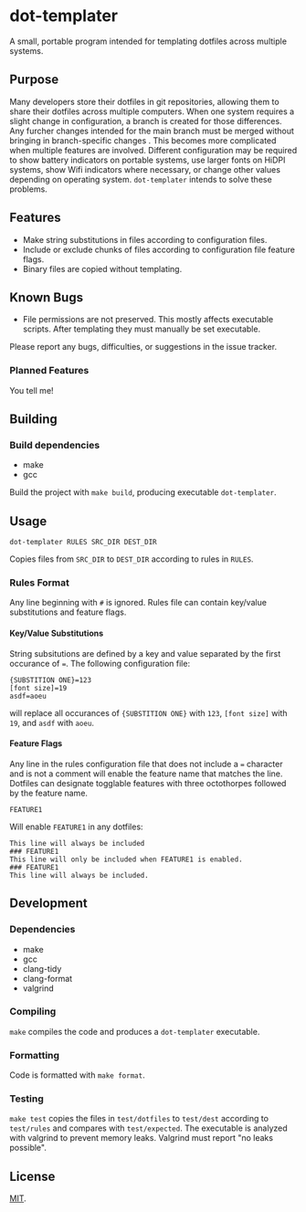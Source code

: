 # dot-templater
A small, portable program intended for templating dotfiles across multiple systems.

## Purpose
Many developers store their dotfiles in git repositories, allowing them to share their dotfiles across multiple computers. When one system requires a slight change in configuration, a branch is created for those differences. Any furcher changes intended for the main branch must be merged without bringing in branch-specific changes . This becomes more complicated when multiple features are involved. Different configuration may be required to show battery indicators on portable systems, use larger fonts on HiDPI systems, show Wifi indicators where necessary, or change other values depending on operating system. `dot-templater` intends to solve these problems.

## Features
* Make string substitutions in files according to configuration files.
* Include or exclude chunks of files according to configuration file feature flags.
* Binary files are copied without templating.

## Known Bugs
* File permissions are not preserved. This mostly affects executable scripts. After templating they must manually be set executable.

Please report any bugs, difficulties, or suggestions in the issue tracker.

### Planned Features
You tell me!

## Building

### Build dependencies
* make
* gcc

Build the project with `make build`, producing executable `dot-templater`. 

## Usage
```
dot-templater RULES SRC_DIR DEST_DIR
```

Copies files from `SRC_DIR` to `DEST_DIR` according to rules in `RULES`.

### Rules Format
Any line beginning with `#` is ignored. Rules file can contain key/value substitutions and feature flags.

#### Key/Value Substitutions
String subsitutions are defined by a key and value separated by the first occurance of `=`. The following configuration file:
```
{SUBSTITION ONE}=123
[font size]=19
asdf=aoeu
```
will replace all occurances of `{SUBSTITION ONE}` with `123`, `[font size]` with `19`, and `asdf` with `aoeu`.

#### Feature Flags
Any line in the rules configuration file that does not include a `=` character and is not a comment will enable the feature name that matches the line. Dotfiles can designate togglable features with three octothorpes followed by the feature name. 
```
FEATURE1
```
Will enable `FEATURE1` in any dotfiles:
```
This line will always be included
### FEATURE1
This line will only be included when FEATURE1 is enabled.
### FEATURE1
This line will always be included.
```

## Development
### Dependencies
* make
* gcc
* clang-tidy
* clang-format
* valgrind

### Compiling
`make` compiles the code and produces a `dot-templater` executable.

### Formatting
Code is formatted with `make format`.

### Testing
`make test` copies the files in `test/dotfiles` to `test/dest` according to `test/rules` and compares with `test/expected`. The executable is analyzed with valgrind to prevent memory leaks. Valgrind must report "no leaks possible".

## License
 [MIT](LICENSE).
